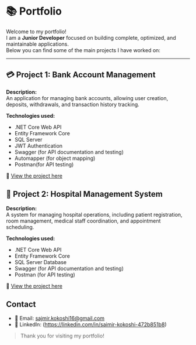 # 📚 Portfolio

Welcome to my portfolio!  
I am a **Junior Developer** focused on building complete, optimized, and maintainable applications.  
Below you can find some of the main projects I have worked on:

---

## 💳 Project 1: Bank Account Management

**Description:**  
An application for managing bank accounts, allowing user creation, deposits, withdrawals, and transaction history tracking.

**Technologies used:**  
- .NET Core Web API  
- Entity Framework Core  
- SQL Server  
- JWT Authentication
- Swagger (for API documentation and testing)  
- Automapper (for object mapping)  
- Postman(for API testing) 

🔗 [View the project here](https://github.com/sajmir23/AccountManagment)


## 🏥 Project 2: Hospital Management System

**Description:**  
A system for managing hospital operations, including patient registration, room management, medical staff coordination, and appointment scheduling.

**Technologies used:**  
- .NET Core Web API  
- Entity Framework Core  
- SQL Server Database
- Swagger (for API documentation and testing)   
- Postman (for API testing)

🔗 [View the project here](https://github.com/sajmir23/Hospital-Management-System)


##  Contact
- 📧 Email: sajmir.kokoshi16@gmail.com  
- 💼 LinkedIn: (https://linkedin.com/in/saimir-kokoshi-472b851b8)

> Thank you for visiting my portfolio!  
